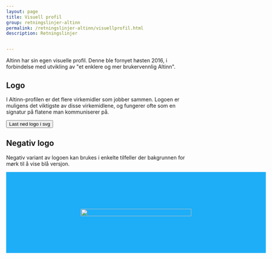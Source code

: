 ```yaml
---
layout: page
title: Visuell profil
group: retningslinjer-altinn
permalink: /retningslinjer-altinn/visuellprofil.html
description: Retningslinjer


---
```


<p class="a-leadText a-fontBold">Altinn har sin egen visuelle profil. Denne ble fornyet høsten 2016, i forbindelse med utvikling av "et enklere og mer brukervennlig Altinn".</p>

## Logo

I Altinn-profilen er det flere virkemidler som jobber sammen. Logoen er muligens det viktigste av disse virkemidlene, og fungerer ofte som en signatur på flatene man kommuniserer på.

<button type="button" class="a-btn a-btn-action"><i class="ai ai-download"></i><span>Last ned logo i svg</span></button>

## Negativ logo

Negativ variant av logoen kan brukes i enkelte tilfeller der bakgrunnen for mørk til å vise blå versjon.

<div style="background: #1eaef7; width: 100%; padding: 100px; text-align: center;"><img style="width: 300px; margin: auto;" alt="" src="http://altinn.github.io/DesignSystem/images/a-logo-white.svg" height="20" width="132"></div>
